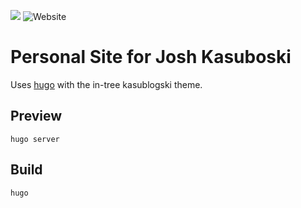 ![](https://github.com/kasuboski/personal-site/workflows/github%20pages/badge.svg) ![Website](https://img.shields.io/website?down_color=lightgrey&down_message=down&up_color=brightgreen&up_message=up&url=https%3A%2F%2Fwww.joshkasuboski.com)
# Personal Site for Josh Kasuboski

Uses [hugo](https://gohugo.io) with the in-tree kasublogski theme.

## Preview
`hugo server`

## Build
`hugo`
